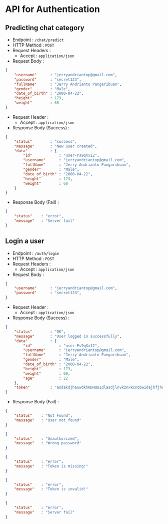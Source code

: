# API for Authentication

## Predicting chat category

+ Endpoint : ``/chat/predict``
+ HTTP Method : ``POST``
+ Request Headers :
    + Accept : ``application/json``
+ Request Body : 

```json
{
    "username"      : "jerryandriantop@gmail.com",
    "password"      : "secret123",
    "fullName"      : "Jerry Andrianto Pangaribuan",
    "gender"        : "Male",
    "date_of_birth" : "2000-04-22",
    "height"        : 173,
    "weight"        : 60
}
```  

+ Request Header :
    + Accept : ``application/json``
+ Response Body (Success) :

```json
{
    "status"        : "success",
    "message"       : "New user created",
    "data"          : {
        "id"            : "user-Ps9qXx12",
        "username"      : "jerryandriantop@gmail.com",
        "fullName"      : "Jerry Andrianto Pangaribuan",
        "gender"        : "Male",
        "date_of_birth" : "2000-04-22",
        "height"        : 173,
        "weight"        : 60
    }
}
```

+ Response Body (Fail) :

```json
{
    "status"    : "error",
    "message"   : "Server fail"
}
``` 

## Login a user

+ Endpoint : ``/auth/login``
+ HTTP Method : ``POST``
+ Request Headers :
    + Accept : ``application/json``
+ Request Body : 

```json
{
    "username"      : "jerryandriantop@gmail.com",
    "password"      : "secret123",
}
```  

+ Request Header :
    + Accept : ``application/json``
+ Response Body (Success) :

```json
{
    "status"        : "OK",
    "message"       : "User logged in successfully",
    "data"          : {
        "id"            : "user-Ps9qXx12",
        "username"      : "jerryandriantop@gmail.com",
        "fullName"      : "Jerry Andrianto Pangaribuan",
        "gender"        : "Male",
        "date_of_birth" : "2000-04-22",
        "height"        : 173,
        "weight"        : 60,
        "age"           : 22
    },
    "token"         : "asdakdjhauwdkhKDHQOIdlasdjlnvkznxkcndowidajhfjhufiqdopjpD;aksdaosjdpwuejpoqjfnoialskdjncvijlandklasdna"
}
```

+ Response Body (Fail) :

```json
{
    "status"    : "Not Found",
    "message"   : "User not found"
}
``` 

```json
{
    "status"    : "Unauthorized",
    "message"   : "Wrong password"
}
``` 

```json
{
    "status"    : "error",
    "message"   : "Token is missing!"
}
``` 

```json
{
    "status"    : "error",
    "message"   : "Token is invalid!"
}
``` 

```json
{
    "status"    : "error",
    "message"   : "Server fail"
}
``` 
